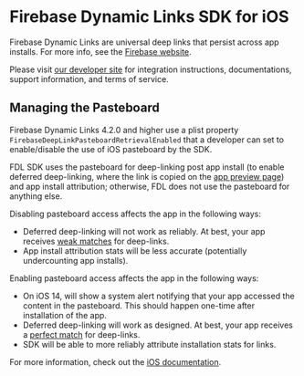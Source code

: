 # Firebase Dynamic Links SDK for iOS

Firebase Dynamic Links are universal deep links that persist across app installs.
For more info, see the [Firebase website](https://firebase.google.com/products/dynamic-links).

Please visit [our developer site](https://firebase.google.com/docs/dynamic-links/) for integration 
instructions, documentations, support information, and terms of service.

## Managing the Pasteboard

Firebase Dynamic Links 4.2.0 and higher use a plist property 
`FirebaseDeepLinkPasteboardRetrievalEnabled` that a developer can set to enable/disable the use of 
iOS pasteboard by the SDK.

FDL SDK uses the pasteboard for deep-linking post app install (to enable deferred deep-linking, 
where the link is copied on the 
[app preview page](https://firebase.google.com/docs/dynamic-links/link-previews#app_preview_pages)) 
and app install attribution; otherwise, FDL does not use the pasteboard for anything else.

Disabling pasteboard access affects the app in the following ways:
* Deferred deep-linking will not work as reliably.  At best, your app receives 
[weak matches](https://firebase.google.com/docs/reference/unity/namespace/firebase/dynamic-links#linkmatchstrength) 
for deep-links.
* App install attribution stats will be less accurate (potentially undercounting app installs).

Enabling pasteboard access affects the app in the following ways:
* On iOS 14, will show a system alert notifying that your app accessed the content in the 
pasteboard. This should happen one-time after installation of the app.
* Deferred deep-linking will work as designed.  At best, your app receives a 
[perfect match](https://firebase.google.com/docs/reference/unity/namespace/firebase/dynamic-links#linkmatchstrength) 
for deep-links.
* SDK will be able to more reliably attribute installation stats for links.

For more information, check out the 
[iOS documentation](https://firebase.google.com/docs/dynamic-links/ios/receive).
